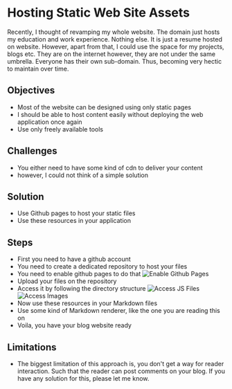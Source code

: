# Hosting Static Web Site Assets

Recently, I thought of revamping my whole website. The domain just hosts my education and work experience. Nothing else. It is just a resume hosted on website. However, apart from that, I could use the space for my projects, blogs etc. They are on the internet however, they are not under the same umbrella. Everyone has their own sub-domain. Thus, becoming very hectic to maintain over time.

## Objectives
- Most of the website can be designed using only static pages
- I should be able to host content easily without deploying the web application once again
- Use only freely available tools

## Challenges
- You either need to have some kind of cdn to deliver your content
- however, I could not think of a simple solution

## Solution
- Use Github pages to host your static files
- Use these resources in your application

## Steps
- First you need to have a github account
- You need to create a dedicated repository to host your files
- You need to enable github pages to do that
![Enable Github Pages](https://palash90.github.io/site-assets/blogs/static-file-hosting/github-pages-configuration.png "Enable Github Pages")
- Upload your files on the repository
- Access it by following the directory structure
![Access JS Files](https://palash90.github.io/site-assets/blogs/static-file-hosting/js-hosting.png "Scripts")
![Access Images](https://palash90.github.io/site-assets/blogs/static-file-hosting/image-hosting.png "Images")
- Now use these resources in your Markdown files
- Use some kind of Markdown renderer, like the one you are reading this on
- Voila, you have your blog website ready

## Limitations
- The biggest limitation of this approach is, you don't get a way for reader interaction. Such that the reader can post comments on your blog. If you have any solution for this, please let me know.